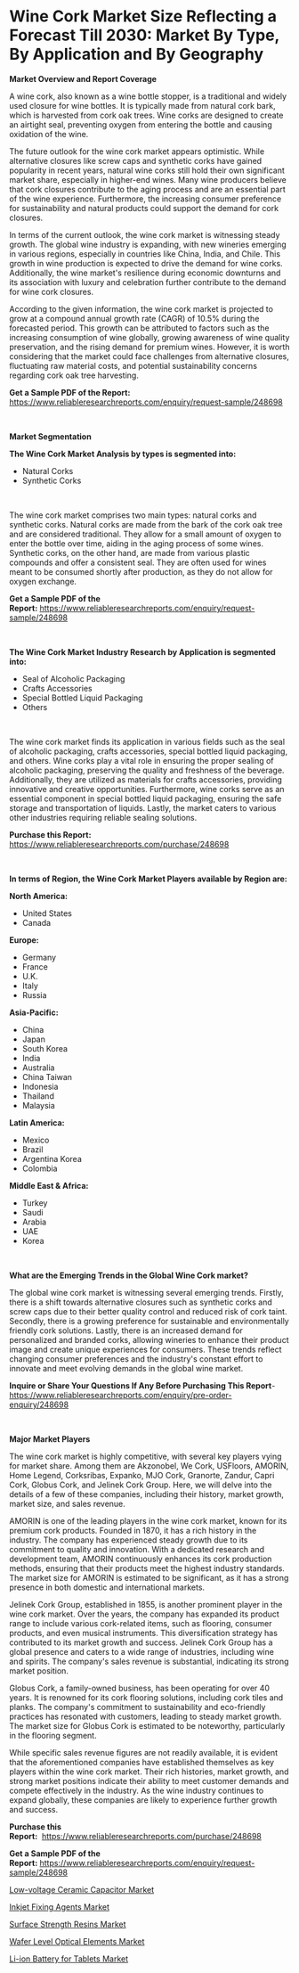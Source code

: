<p><h1>Wine Cork Market Size Reflecting a Forecast Till 2030: Market By Type, By Application and By Geography</h1></p><p><strong>Market Overview and Report Coverage</strong></p>
<p><p>A wine cork, also known as a wine bottle stopper, is a traditional and widely used closure for wine bottles. It is typically made from natural cork bark, which is harvested from cork oak trees. Wine corks are designed to create an airtight seal, preventing oxygen from entering the bottle and causing oxidation of the wine.</p><p>The future outlook for the wine cork market appears optimistic. While alternative closures like screw caps and synthetic corks have gained popularity in recent years, natural wine corks still hold their own significant market share, especially in higher-end wines. Many wine producers believe that cork closures contribute to the aging process and are an essential part of the wine experience. Furthermore, the increasing consumer preference for sustainability and natural products could support the demand for cork closures.</p><p>In terms of the current outlook, the wine cork market is witnessing steady growth. The global wine industry is expanding, with new wineries emerging in various regions, especially in countries like China, India, and Chile. This growth in wine production is expected to drive the demand for wine corks. Additionally, the wine market's resilience during economic downturns and its association with luxury and celebration further contribute to the demand for wine cork closures.</p><p>According to the given information, the wine cork market is projected to grow at a compound annual growth rate (CAGR) of 10.5% during the forecasted period. This growth can be attributed to factors such as the increasing consumption of wine globally, growing awareness of wine quality preservation, and the rising demand for premium wines. However, it is worth considering that the market could face challenges from alternative closures, fluctuating raw material costs, and potential sustainability concerns regarding cork oak tree harvesting.</p></p>
<p><strong>Get a Sample PDF of the Report:</strong> <a href="https://www.reliableresearchreports.com/enquiry/request-sample/248698">https://www.reliableresearchreports.com/enquiry/request-sample/248698</a></p>
<p>&nbsp;</p>
<p><strong>Market Segmentation</strong></p>
<p><strong>The Wine Cork Market Analysis by types is segmented into:</strong></p>
<p><ul><li>Natural Corks</li><li>Synthetic Corks</li></ul></p>
<p>&nbsp;</p>
<p><p>The wine cork market comprises two main types: natural corks and synthetic corks. Natural corks are made from the bark of the cork oak tree and are considered traditional. They allow for a small amount of oxygen to enter the bottle over time, aiding in the aging process of some wines. Synthetic corks, on the other hand, are made from various plastic compounds and offer a consistent seal. They are often used for wines meant to be consumed shortly after production, as they do not allow for oxygen exchange.</p></p>
<p><strong>Get a Sample PDF of the Report:</strong>&nbsp;<a href="https://www.reliableresearchreports.com/enquiry/request-sample/248698">https://www.reliableresearchreports.com/enquiry/request-sample/248698</a></p>
<p>&nbsp;</p>
<p><strong>The Wine Cork Market Industry Research by Application is segmented into:</strong></p>
<p><ul><li>Seal of Alcoholic Packaging</li><li>Crafts Accessories</li><li>Special Bottled Liquid Packaging</li><li>Others</li></ul></p>
<p>&nbsp;</p>
<p><p>The wine cork market finds its application in various fields such as the seal of alcoholic packaging, crafts accessories, special bottled liquid packaging, and others. Wine corks play a vital role in ensuring the proper sealing of alcoholic packaging, preserving the quality and freshness of the beverage. Additionally, they are utilized as materials for crafts accessories, providing innovative and creative opportunities. Furthermore, wine corks serve as an essential component in special bottled liquid packaging, ensuring the safe storage and transportation of liquids. Lastly, the market caters to various other industries requiring reliable sealing solutions.</p></p>
<p><strong>Purchase this Report:</strong>&nbsp; <a href="https://www.reliableresearchreports.com/purchase/248698">https://www.reliableresearchreports.com/purchase/248698</a></p>
<p>&nbsp;</p>
<p><strong>In terms of Region, the Wine Cork Market Players available by Region are:</strong></p>
<p>
    <p> <strong> North America: </strong>
        <ul>
            <li>United States</li>
            <li>Canada</li>
        </ul>
        </p> 
    <p> <strong> Europe: </strong>
        <ul>
            <li>Germany</li>
            <li>France</li>
            <li>U.K.</li>
            <li>Italy</li>
            <li>Russia</li>
        </ul>
        </p> 
    <p> <strong> Asia-Pacific: </strong>
        <ul>
            <li>China</li>
            <li>Japan</li>
            <li>South Korea</li>
            <li>India</li>
            <li>Australia</li>
            <li>China Taiwan</li>
            <li>Indonesia</li>
            <li>Thailand</li>
            <li>Malaysia</li>
        </ul>
        </p> 
    <p> <strong> Latin America: </strong>
        <ul>
            <li>Mexico</li>
            <li>Brazil</li>
            <li>Argentina Korea</li>
            <li>Colombia</li>
        </ul>
        </p> 
    <p> <strong> Middle East & Africa: </strong>
        <ul>
            <li>Turkey</li>
            <li>Saudi</li>
            <li>Arabia</li>
            <li>UAE</li>
            <li>Korea</li>
        </ul>
    </p>
    </p>
<p>&nbsp;</p>
<p><strong>What are the Emerging Trends in the Global Wine Cork market?</strong></p>
<p><p>The global wine cork market is witnessing several emerging trends. Firstly, there is a shift towards alternative closures such as synthetic corks and screw caps due to their better quality control and reduced risk of cork taint. Secondly, there is a growing preference for sustainable and environmentally friendly cork solutions. Lastly, there is an increased demand for personalized and branded corks, allowing wineries to enhance their product image and create unique experiences for consumers. These trends reflect changing consumer preferences and the industry's constant effort to innovate and meet evolving demands in the global wine market.</p></p>
<p><strong>Inquire or Share Your Questions If Any Before Purchasing This Report</strong>- <a href="https://www.reliableresearchreports.com/enquiry/pre-order-enquiry/248698">https://www.reliableresearchreports.com/enquiry/pre-order-enquiry/248698</a></p>
<p>&nbsp;</p>
<p><strong>Major Market Players</strong></p>
<p><p>The wine cork market is highly competitive, with several key players vying for market share. Among them are Akzonobel, We Cork, USFloors, AMORIN, Home Legend, Corksribas, Expanko, MJO Cork, Granorte, Zandur, Capri Cork, Globus Cork, and Jelinek Cork Group. Here, we will delve into the details of a few of these companies, including their history, market growth, market size, and sales revenue.</p><p>AMORIN is one of the leading players in the wine cork market, known for its premium cork products. Founded in 1870, it has a rich history in the industry. The company has experienced steady growth due to its commitment to quality and innovation. With a dedicated research and development team, AMORIN continuously enhances its cork production methods, ensuring that their products meet the highest industry standards. The market size for AMORIN is estimated to be significant, as it has a strong presence in both domestic and international markets.</p><p>Jelinek Cork Group, established in 1855, is another prominent player in the wine cork market. Over the years, the company has expanded its product range to include various cork-related items, such as flooring, consumer products, and even musical instruments. This diversification strategy has contributed to its market growth and success. Jelinek Cork Group has a global presence and caters to a wide range of industries, including wine and spirits. The company's sales revenue is substantial, indicating its strong market position.</p><p>Globus Cork, a family-owned business, has been operating for over 40 years. It is renowned for its cork flooring solutions, including cork tiles and planks. The company's commitment to sustainability and eco-friendly practices has resonated with customers, leading to steady market growth. The market size for Globus Cork is estimated to be noteworthy, particularly in the flooring segment.</p><p>While specific sales revenue figures are not readily available, it is evident that the aforementioned companies have established themselves as key players within the wine cork market. Their rich histories, market growth, and strong market positions indicate their ability to meet customer demands and compete effectively in the industry. As the wine industry continues to expand globally, these companies are likely to experience further growth and success.</p></p>
<p><strong>Purchase this Report:</strong>&nbsp;&nbsp;<a href="https://www.reliableresearchreports.com/purchase/248698">https://www.reliableresearchreports.com/purchase/248698</a></p>
<p></p>
<p><strong>Get a Sample PDF of the Report:</strong>&nbsp;<a href="https://www.reliableresearchreports.com/enquiry/request-sample/248698">https://www.reliableresearchreports.com/enquiry/request-sample/248698</a></p>
<p><p><a href="https://www.linkedin.com/pulse/low-voltage-ceramic-capacitor-market-share-amp-new-trends-jv4ie/">Low-voltage Ceramic Capacitor Market</a></p><p><a href="https://medium.com/@jeromekling1967/inkjet-fixing-agents-market-research-report-its-history-and-forecast-2023-to-2030-87501d42b6c6">Inkjet Fixing Agents Market</a></p><p><a href="https://medium.com/@andrewhills1925/surface-strength-resins-nbsp-market-focuses-on-market-share-size-and-projected-forecast-till-2030-fb26478feb37">Surface Strength Resins Market</a></p><p><a href="https://www.linkedin.com/pulse/wafer-level-optical-elements-market-size-share-global-analysis-nbsse/">Wafer Level Optical Elements Market</a></p><p><a href="https://www.linkedin.com/pulse/li-ion-battery-tablets-market-size-share-global-analysis-a78ce/">Li-ion Battery for Tablets Market</a></p></p>